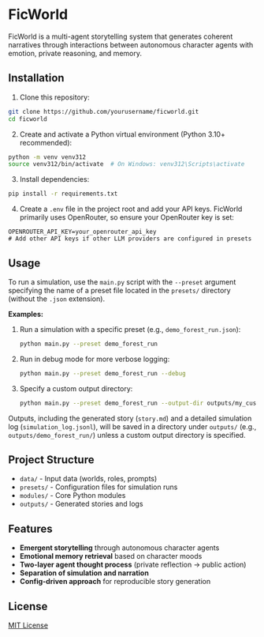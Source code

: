 # FicWorld

FicWorld is a multi-agent storytelling system that generates coherent narratives through interactions between autonomous character agents with emotion, private reasoning, and memory.

## Installation

1. Clone this repository:
```bash
git clone https://github.com/yourusername/ficworld.git
cd ficworld
```

2. Create and activate a Python virtual environment (Python 3.10+ recommended):
```bash
python -m venv venv312
source venv312/bin/activate  # On Windows: venv312\Scripts\activate
```

3. Install dependencies:
```bash
pip install -r requirements.txt
```

4. Create a `.env` file in the project root and add your API keys. FicWorld primarily uses OpenRouter, so ensure your OpenRouter key is set:
```
OPENROUTER_API_KEY=your_openrouter_api_key
# Add other API keys if other LLM providers are configured in presets
```

## Usage

To run a simulation, use the `main.py` script with the `--preset` argument specifying the name of a preset file located in the `presets/` directory (without the `.json` extension).

**Examples:**

1. Run a simulation with a specific preset (e.g., `demo_forest_run.json`):
   ```bash
   python main.py --preset demo_forest_run
   ```

2. Run in debug mode for more verbose logging:
   ```bash
   python main.py --preset demo_forest_run --debug
   ```

3. Specify a custom output directory:
   ```bash
   python main.py --preset demo_forest_run --output-dir outputs/my_custom_run
   ```

Outputs, including the generated story (`story.md`) and a detailed simulation log (`simulation_log.jsonl`), will be saved in a directory under `outputs/` (e.g., `outputs/demo_forest_run/`) unless a custom output directory is specified.

## Project Structure

- `data/` - Input data (worlds, roles, prompts)
- `presets/` - Configuration files for simulation runs
- `modules/` - Core Python modules
- `outputs/` - Generated stories and logs

## Features

- **Emergent storytelling** through autonomous character agents
- **Emotional memory retrieval** based on character moods
- **Two-layer agent thought process** (private reflection → public action)
- **Separation of simulation and narration**
- **Config-driven approach** for reproducible story generation

## License

[MIT License](LICENSE) 